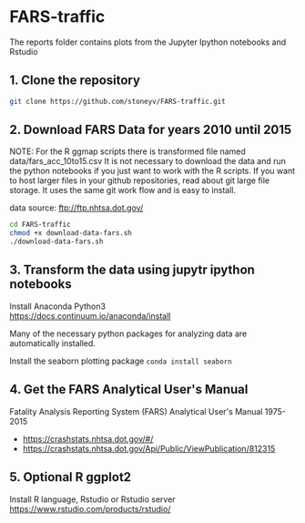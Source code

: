 # FARS-traffic

The reports folder contains plots from the Jupyter Ipython notebooks and Rstudio

## 1. Clone the repository  
```bash
git clone https://github.com/stoneyv/FARS-traffic.git
```

## 2. Download FARS Data for years 2010 until 2015

NOTE: For the R ggmap scripts there is transformed file named data/fars_acc_10to15.csv  It is not necessary to download the data and run the python notebooks if you just want to work with the R scripts.  If you want to host larger files in your github repositories, read about git large file storage.  It uses the same git work flow and is easy to install.

data source: ftp://ftp.nhtsa.dot.gov/

```bash
cd FARS-traffic
chmod +x download-data-fars.sh
./download-data-fars.sh
``` 

## 3. Transform the data using jupytr ipython notebooks

Install Anaconda Python3  
https://docs.continuum.io/anaconda/install

Many of the necessary python packages for analyzing data are automatically installed.

Install the seaborn plotting package
`conda install seaborn`


## 4. Get the FARS Analytical User's Manual
Fatality Analysis Reporting System (FARS) Analytical User's Manual 1975-2015
*  https://crashstats.nhtsa.dot.gov/#/
*  https://crashstats.nhtsa.dot.gov/Api/Public/ViewPublication/812315


## 5. Optional R ggplot2
Install R language, Rstudio or Rstudio server  
https://www.rstudio.com/products/rstudio/

